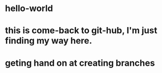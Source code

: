 # hello-world
# this is come-back to git-hub, I'm just finding my way here.
# geting hand on at creating branches
